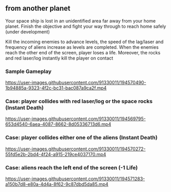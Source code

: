 ## from another planet
Your space ship is lost in an unidentified area far away from your home planet. Finish the objective and fight your way through to reach home safely (under development)

Kill the incoming enemies to advance levels, the speed of the lag/laser and frequency of aliens increase as levels are completed.
When the enemies reach the other end of the screen, player loses a life. Moreover, the rocks and red laser/log instantly kill the player on contact

### Sample Gameplay
https://user-images.githubusercontent.com/91330011/194570490-1b94885a-9323-4f2c-bc31-bac087a9ca2f.mp4

### Case: player collides with red laser/log or the space rocks (Instant Death)
https://user-images.githubusercontent.com/91330011/194569795-653d4540-6aea-4087-8662-8d05336713d6.mp4

### Case: player collides either one of the aliens (Instant Death)
https://user-images.githubusercontent.com/91330011/194570272-55fd5e2b-2bd4-4f24-a915-219ce4037170.mp4

### Case: aliens reach the left end of the screen (-1 Life)
https://user-images.githubusercontent.com/91330011/194571283-a150b7d8-e80a-4d4a-8f62-9c87dbd5da85.mp4
